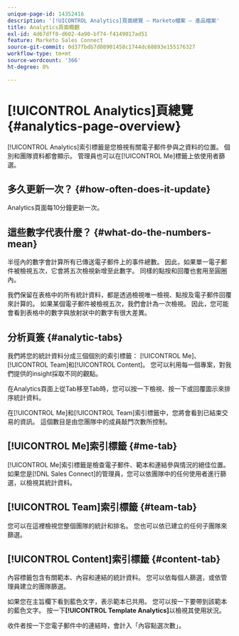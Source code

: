 ```yaml
---
unique-page-id: 14352416
description: '[!UICONTROL Analytics]頁面總覽 — Marketo檔案 — 產品檔案'
title: Analytics頁面概觀
exl-id: 4d67dff8-d602-4a90-bf74-f4149017ad51
feature: Marketo Sales Connect
source-git-commit: 0d37fbdb7d08901458c1744dc68893e155176327
workflow-type: tm+mt
source-wordcount: '366'
ht-degree: 0%

---
```


# [!UICONTROL Analytics]頁總覽 {#analytics-page-overview}

[!UICONTROL Analytics]索引標籤是您檢視有關電子郵件參與之資料的位置。 個別和團隊資料都會顯示。 管理員也可以在[!UICONTROL Me]標籤上依使用者篩選。

## 多久更新一次？ {#how-often-does-it-update}

Analytics頁面每10分鐘更新一次。

## 這些數字代表什麼？ {#what-do-the-numbers-mean}

半徑內的數字會計算所有已傳送電子郵件上的事件總數。 因此，如果單一電子郵件被檢視五次，它會將五次檢視新增至此數字。 同樣的點按和回覆也套用至圓圈內。

我們保留在表格中的所有統計資料，都是透過檢視唯一檢視、點按及電子郵件回覆來計算的。 如果某個電子郵件被檢視五次，我們會計為一次檢視。 因此，您可能會看到表格中的數字與放射狀中的數字有很大差異。

## 分析頁簽 {#analytic-tabs}

我們將您的統計資料分成三個個別的索引標籤： [!UICONTROL Me]、[!UICONTROL Team]和[!UICONTROL Content]。 您可以利用每一個專案，對我們提供的insight採取不同的觀點。

在Analytics頁面上從Tab移至Tab時，您可以按一下檢視、按一下或回覆圖示來排序統計資料。

在[!UICONTROL Me]和[!UICONTROL Team]索引標籤中，您將會看到已結束交易的資訊。 這個數目是由您團隊中的成員敲門次數所控制。

## [!UICONTROL Me]索引標籤 {#me-tab}

[!UICONTROL Me]索引標籤是檢查電子郵件、範本和連結參與情況的絕佳位置。 如果您是[!DNL Sales Connect]的管理員，您可以依團隊中的任何使用者進行篩選，以檢視其統計資料。

## [!UICONTROL Team]索引標籤 {#team-tab}

您可以在這裡檢視您整個團隊的統計和排名。 您也可以依已建立的任何子團隊來篩選。

## [!UICONTROL Content]索引標籤 {#content-tab}

內容標籤包含有關範本、內容和連結的統計資料。 您可以依每個人篩選，或依管理員建立的團隊篩選。

如果您在主旨欄下看到藍色文字，表示範本已共用。 您可以按一下要帶到該範本的藍色文字。 按一下&#x200B;**[!UICONTROL Template Analytics]**&#x200B;以檢視其使用狀況。

收件者按一下您電子郵件中的連結時，會計入「內容點選次數」。
